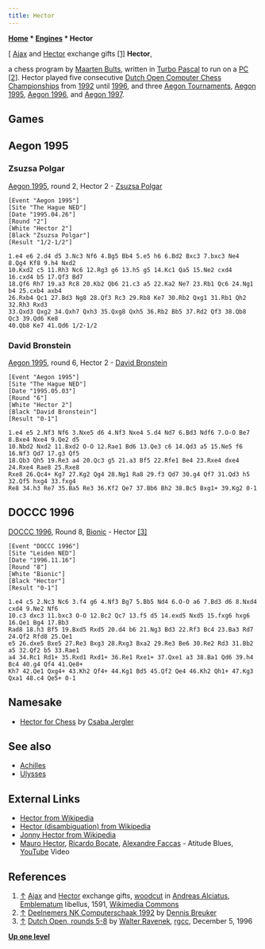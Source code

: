 ```yaml
---
title: Hector
---
```

**[Home](Home "Home") * [Engines](Engines "Engines") * Hector**

\[ [Ajax](https://en.wikipedia.org/wiki/Ajax_%28mythology%29) and [Hector](https://en.wikipedia.org/wiki/Hector) exchange gifts <a id="cite-note-1" href="#cite-ref-1">[1]</a>
**Hector**,

a chess program by [Maarten Bults](index.php?title=Maarten_Bults&action=edit&redlink=1 "Maarten Bults (page does not exist)"), written in [Turbo Pascal](Pascal#TurboPascal "Pascal") to run on a [PC](IBM_PC "IBM PC") <a id="cite-note-2" href="#cite-ref-2">[2]</a>.
Hector played five consecutive [Dutch Open Computer Chess Championships](Dutch_Open_Computer_Chess_Championship "Dutch Open Computer Chess Championship") from [1992](DOCCC_1992 "DOCCC 1992") until [1996](DOCCC_1996 "DOCCC 1996"), and three [Aegon Tournaments](Aegon_Tournaments "Aegon Tournaments"), [Aegon 1995](Aegon_1995 "Aegon 1995"), [Aegon 1996](Aegon_1996 "Aegon 1996"), and [Aegon 1997](Aegon_1997 "Aegon 1997").

## Games

## Aegon 1995

### Zsuzsa Polgar

[Aegon 1995](Aegon_1995 "Aegon 1995"), round 2, Hector 2 - [Zsuzsa Polgar](https://en.wikipedia.org/wiki/Susan_Polgar)

```
[Event "Aegon 1995"]
[Site "The Hague NED"]
[Date "1995.04.26"]
[Round "2"]
[White "Hector 2"]
[Black "Zsuzsa Polgar"]
[Result "1/2-1/2"]

1.e4 e6 2.d4 d5 3.Nc3 Nf6 4.Bg5 Bb4 5.e5 h6 6.Bd2 Bxc3 7.bxc3 Ne4 8.Qg4 Kf8 9.h4 Nxd2 
10.Kxd2 c5 11.Rh3 Nc6 12.Rg3 g6 13.h5 g5 14.Kc1 Qa5 15.Ne2 cxd4 16.cxd4 b5 17.Qf3 Bd7 
18.Qf6 Rh7 19.a3 Rc8 20.Kb2 Qb6 21.c3 a5 22.Ka2 Ne7 23.Rb1 Qc6 24.Ng1 b4 25.cxb4 axb4 
26.Rxb4 Qc1 27.Bd3 Ng8 28.Qf3 Rc3 29.Rb8 Ke7 30.Rb2 Qxg1 31.Rb1 Qh2 32.Rh3 Rxd3 
33.Qxd3 Qxg2 34.Qxh7 Qxh3 35.Qxg8 Qxh5 36.Rb2 Bb5 37.Rd2 Qf3 38.Qb8 Qc3 39.Qd6 Ke8 
40.Qb8 Ke7 41.Qd6 1/2-1/2

```

### David Bronstein

[Aegon 1995](Aegon_1995 "Aegon 1995"), round 6, Hector 2 - [David Bronstein](David_Bronstein "David Bronstein")

```
[Event "Aegon 1995"]
[Site "The Hague NED"]
[Date "1995.05.03"]
[Round "6"]
[White "Hector 2"]
[Black "David Bronstein"]
[Result "0-1"]

1.e4 e5 2.Nf3 Nf6 3.Nxe5 d6 4.Nf3 Nxe4 5.d4 Nd7 6.Bd3 Ndf6 7.O-O Be7 8.Bxe4 Nxe4 9.Qe2 d5 
10.Nbd2 Nxd2 11.Bxd2 O-O 12.Rae1 Bd6 13.Qe3 c6 14.Qd3 a5 15.Ne5 f6 16.Nf3 Qd7 17.g3 Qf5 
18.Qb3 Qh5 19.Re3 a4 20.Qc3 g5 21.a3 Bf5 22.Rfe1 Be4 23.Rxe4 dxe4 24.Rxe4 Rae8 25.Rxe8 
Rxe8 26.Qc4+ Kg7 27.Kg2 Qg4 28.Ng1 Ra8 29.f3 Qd7 30.g4 Qf7 31.Qd3 h5 32.Qf5 hxg4 33.fxg4 
Re8 34.h3 Re7 35.Ba5 Re3 36.Kf2 Qe7 37.Bb6 Bh2 38.Bc5 Bxg1+ 39.Kg2 0-1

```

## DOCCC 1996

[DOCCC 1996](DOCCC_1996 "DOCCC 1996"), Round 8, [Bionic](Bionic "Bionic") - Hector <a id="cite-note-3" href="#cite-ref-3">[3]</a>

```
[Event "DOCCC 1996"]
[Site "Leiden NED"]
[Date "1996.11.16"]
[Round "8"]
[White "Bionic"]
[Black "Hector"]
[Result "0-1"]

1.e4 c5 2.Nc3 Nc6 3.f4 g6 4.Nf3 Bg7 5.Bb5 Nd4 6.O-O a6 7.Bd3 d6 8.Nxd4 cxd4 9.Ne2 Nf6 
10.c3 dxc3 11.bxc3 O-O 12.Bc2 Qc7 13.f5 d5 14.exd5 Nxd5 15.fxg6 hxg6 16.Qe1 Bg4 17.Bb3 
Rad8 18.h3 Bf5 19.Bxd5 Rxd5 20.d4 b6 21.Ng3 Bd3 22.Rf3 Bc4 23.Ba3 Rd7 24.Qf2 Rfd8 25.Qe1 
e5 26.dxe5 Bxe5 27.Re3 Bxg3 28.Rxg3 Bxa2 29.Re3 Be6 30.Re2 Rd3 31.Bb2 a5 32.Qf2 b5 33.Rae1 
a4 34.Rc1 Rd1+ 35.Rxd1 Rxd1+ 36.Re1 Rxe1+ 37.Qxe1 a3 38.Ba1 Qd6 39.h4 Bc4 40.g4 Qf4 41.Qe8+ 
Kh7 42.Qe1 Qxg4+ 43.Kh2 Qf4+ 44.Kg1 Bd5 45.Qf2 Qe4 46.Kh2 Qh1+ 47.Kg3 Qxa1 48.c4 Qe5+ 0-1

```

## Namesake

- [Hector for Chess](Hector_for_Chess "Hector for Chess") by [Csaba Jergler](Csaba_Jergler "Csaba Jergler")

## See also

- [Achilles](Achilles "Achilles")
- [Ulysses](Ulysses "Ulysses")

## External Links

- [Hector from Wikipedia](https://en.wikipedia.org/wiki/Hector)
- [Hector (disambiguation) from Wikipedia](https://en.wikipedia.org/wiki/Hector_%28disambiguation%29)
- [Jonny Hector from Wikipedia](https://en.wikipedia.org/wiki/Jonny_Hector)
- [Mauro Hector](Category:Mauro_Hector "Category:Mauro Hector"), [Ricardo Bocate](https://pt-br.facebook.com/ricardo.bocate), [Alexandre Faccas](http://www.flickr.com/photos/jvthiago/5602071392/) - Atitude Blues, [YouTube](https://en.wikipedia.org/wiki/YouTube) Video

## References

1. <a id="cite-ref-1" href="#cite-note-1">↑</a> [Ajax](https://en.wikipedia.org/wiki/Ajax_%28mythology%29) and [Hector](https://en.wikipedia.org/wiki/Hector) exchange gifts, [woodcut](https://en.wikipedia.org/wiki/Woodcut) in [Andreas Alciatus](https://en.wikipedia.org/wiki/Andrea_Alciato), [Emblematum](https://en.wikipedia.org/wiki/Emblemata) libellus, 1591, [Wikimedia Commons](https://en.wikipedia.org/wiki/Wikimedia_Commons)
1. <a id="cite-ref-2" href="#cite-note-2">↑</a> [Deelnemers NK Computerschaak 1992](https://breukerd.home.xs4all.nl/duck/deelnemers_nk1992.html) by [Dennis Breuker](Dennis_Breuker "Dennis Breuker")
1. <a id="cite-ref-3" href="#cite-note-3">↑</a> [Dutch Open, rounds 5-8](https://groups.google.com/d/msg/rec.games.chess.computer/dueIdEwMQAU/if4aa7QkX6gJ) by [Walter Ravenek](Walter_Ravenek "Walter Ravenek"), [rgcc](Computer_Chess_Forums "Computer Chess Forums"), December 5, 1996

**[Up one level](Engines "Engines")**


